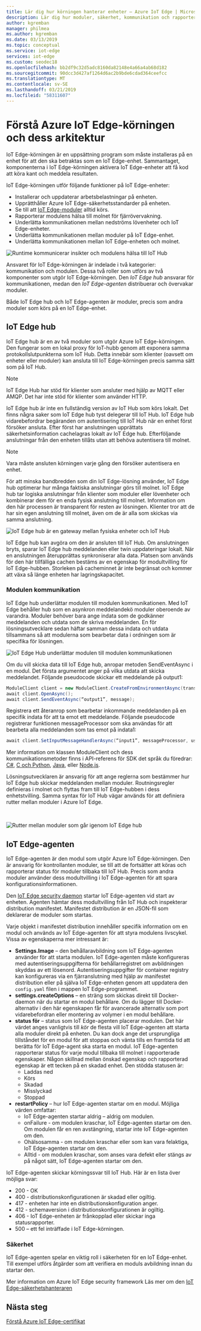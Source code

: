 ```yaml
---
title: Lär dig hur körningen hanterar enheter – Azure IoT Edge | Microsoft Docs
description: Lär dig hur moduler, säkerhet, kommunikation och rapportering på dina enheter hanteras av Azure IoT Edge-körningen
author: kgremban
manager: philmea
ms.author: kgremban
ms.date: 03/13/2019
ms.topic: conceptual
ms.service: iot-edge
services: iot-edge
ms.custom: seodec18
ms.openlocfilehash: bb2df9c32d5adc8160da82148e4a66a4ab68d182
ms.sourcegitcommit: 90dcc3d427af1264d6ac2b9bde6cdad364ceefcc
ms.translationtype: MT
ms.contentlocale: sv-SE
ms.lasthandoff: 03/21/2019
ms.locfileid: "58311607"
---
```

# <a name="understand-the-azure-iot-edge-runtime-and-its-architecture"></a>Förstå Azure IoT Edge-körningen och dess arkitektur

IoT Edge-körningen är en uppsättning program som måste installeras på en enhet för att den ska betraktas som en IoT Edge-enhet. Sammantaget, komponenterna i IoT Edge-körningen aktivera IoT Edge-enheter att få kod att köra kant och meddela resultaten. 

IoT Edge-körningen utför följande funktioner på IoT Edge-enheter:

* Installerar och uppdaterar arbetsbelastningar på enheten.
* Upprätthåller Azure IoT Edge-säkerhetsstandarder på enheten.
* Se till att [IoT Edge-moduler](iot-edge-modules.md) alltid körs.
* Rapporterar modulens hälsa till molnet för fjärrövervakning.
* Underlätta kommunikationen mellan nedströms lövenheter och IoT Edge-enheter.
* Underlätta kommunikationen mellan moduler på IoT Edge-enhet.
* Underlätta kommunikationen mellan IoT Edge-enheten och molnet.

![Runtime kommunicerar insikter och modulens hälsa till IoT Hub](./media/iot-edge-runtime/Pipeline.png)

Ansvaret för IoT Edge-körningen är indelade i två kategorier: kommunikation och modulen. Dessa två roller som utförs av två komponenter som utgör IoT Edge-körningen. Den *IoT Edge hub* ansvarar för kommunikationen, medan den *IoT Edge-agenten* distribuerar och övervakar moduler. 

Både IoT Edge hub och IoT Edge-agenten är moduler, precis som andra moduler som körs på en IoT Edge-enhet. 

## <a name="iot-edge-hub"></a>IoT Edge hub

IoT Edge hub är en av två moduler som utgör Azure IoT Edge-körningen. Den fungerar som en lokal proxy för IoT-hubb genom att exponera samma protokollslutpunkterna som IoT Hub. Detta innebär som klienter (oavsett om enheter eller moduler) kan ansluta till IoT Edge-körningen precis samma sätt som på IoT Hub. 

>[!NOTE]
> IoT Edge Hub har stöd för klienter som ansluter med hjälp av MQTT eller AMQP. Det har inte stöd för klienter som använder HTTP. 

IoT Edge hub är inte en fullständig version av IoT Hub som körs lokalt. Det finns några saker som IoT Edge hub tyst delegerar till IoT Hub. IoT Edge hub vidarebefordrar begäranden om autentisering till IoT Hub när en enhet först försöker ansluta. Efter först har anslutningen upprättats säkerhetsinformation cachelagras lokalt av IoT Edge hub. Efterföljande anslutningar från den enheten tillåts utan att behöva autentisera till molnet. 

>[!NOTE]
>Vara måste ansluten körningen varje gång den försöker autentisera en enhet.

För att minska bandbredden som din IoT Edge-lösning använder, IoT Edge hub optimerar hur många faktiska anslutningar görs till molnet. IoT Edge hub tar logiska anslutningar från klienter som moduler eller lövenheter och kombinerar dem för en enda fysisk anslutning till molnet. Information om den här processen är transparent för resten av lösningen. Klienter tror att de har sin egen anslutning till molnet, även om de är alla som skickas via samma anslutning. 

![IoT Edge hub är en gateway mellan fysiska enheter och IoT Hub](./media/iot-edge-runtime/Gateway.png)

IoT Edge hub kan avgöra om den är ansluten till IoT Hub. Om anslutningen bryts, sparar IoT Edge hub meddelanden eller twin uppdateringar lokalt. När en anslutningen återupprättas synkroniserar alla data. Platsen som används för den här tillfälliga cachen bestäms av en egenskap för modultvilling för IoT Edge-hubben. Storleken på cacheminnet är inte begränsat och kommer att växa så länge enheten har lagringskapacitet. 

### <a name="module-communication"></a>Modulen kommunikation

IoT Edge hub underlättar modulen till modulen kommunikationen. Med IoT Edge behåller hub som en asynkron meddelandekö moduler oberoende av varandra. Moduler behöver bara ange indata som de godkänner meddelanden och utdata som de skriva meddelanden. En för lösningsutvecklare sedan häftar samman dessa indata och utdata tillsammans så att modulerna som bearbetar data i ordningen som är specifika för lösningen. 

![IoT Edge Hub underlättar modulen till modulen kommunikationen](./media/iot-edge-runtime/module-endpoints.png)

Om du vill skicka data till IoT Edge hub, anropar metoden SendEventAsync i en modul. Det första argumentet anger på vilka utdata att skicka meddelandet. Följande pseudocode skickar ett meddelande på output1:

   ```csharp
   ModuleClient client = new ModuleClient.CreateFromEnvironmentAsync(transportSettings); 
   await client.OpenAsync(); 
   await client.SendEventAsync(“output1”, message); 
   ```

Registrera ett återanrop som bearbetar inkommande meddelanden på en specifik indata för att ta emot ett meddelande. Följande pseudocode registrerar funktionen messageProcessor som ska användas för att bearbeta alla meddelanden som tas emot på indata1:

   ```csharp
   await client.SetInputMessageHandlerAsync(“input1”, messageProcessor, userContext);
   ```

Mer information om klassen ModuleClient och dess kommunikationsmetoder finns i API-referens för SDK det språk du föredrar: [C#](https://docs.microsoft.com/dotnet/api/microsoft.azure.devices.client.moduleclient?view=azure-dotnet), [C och Python](https://docs.microsoft.com/azure/iot-hub/iot-c-sdk-ref/iothub-module-client-h), [Java](https://docs.microsoft.com/java/api/com.microsoft.azure.sdk.iot.device.moduleclient?view=azure-java-stable), eller [Node.js](https://docs.microsoft.com/javascript/api/azure-iot-device/moduleclient?view=azure-node-latest).

Lösningsutvecklaren är ansvarig för att ange reglerna som bestämmer hur IoT Edge hub skickar meddelanden mellan moduler. Routningsregler definieras i molnet och flyttas fram till IoT Edge-hubben i dess enhetstvilling. Samma syntax för IoT Hub vägar används för att definiera rutter mellan moduler i Azure IoT Edge. 

<!--- For more info on how to declare routes between modules, see []. --->   

![Rutter mellan moduler som går igenom IoT Edge hub](./media/iot-edge-runtime/module-endpoints-with-routes.png)

## <a name="iot-edge-agent"></a>IoT Edge-agenten

IoT Edge-agenten är den modul som utgör Azure IoT Edge-körningen. Den är ansvarig för kontrollanten moduler, se till att de fortsätter att köras och rapporterar status för moduler tillbaka till IoT Hub. Precis som andra moduler använder dess modultvilling i IoT Edge-agenten för att spara konfigurationsinformationen. 

Den [IoT Edge security daemon](iot-edge-security-manager.md) startar IoT Edge-agenten vid start av enheten. Agenten hämtar dess modultvilling från IoT Hub och inspekterar distribution manifestet. Manifestet distribution är en JSON-fil som deklarerar de moduler som startas. 

Varje objekt i manifestet distribution innehåller specifik information om en modul och används av IoT Edge-agenten för att styra modulens livscykel. Vissa av egenskaperna mer intressant är: 

* **Settings.Image** – den behållaravbildning som IoT Edge-agenten använder för att starta modulen. IoT Edge-agenten måste konfigureras med autentiseringsuppgifterna för behållarregistret om avbildningen skyddas av ett lösenord. Autentiseringsuppgifter för container registry kan konfigureras via en fjärranslutning med hjälp av manifestet distribution eller på själva IoT Edge-enheten genom att uppdatera den `config.yaml` filen i mappen IoT Edge-programmet.
* **settings.createOptions** – en sträng som skickas direkt till Docker-daemon när du startar en modul behållare. Om du lägger till Docker-alternativ i den här egenskapen får för avancerade alternativ som port vidarebefordran eller montering av volymer i en modul behållare.  
* **status för** – status som IoT Edge-agenten placerar modulen. Det här värdet anges vanligtvis till *kör* de flesta vill IoT Edge-agenten att starta alla moduler direkt på enheten. Du kan dock ange det ursprungliga tillståndet för en modul för att stoppas och vänta tills en framtida tid att berätta för IoT Edge-agent ska starta en modul. IoT Edge-agenten rapporterar status för varje modul tillbaka till molnet i rapporterade egenskaper. Någon skillnad mellan önskad egenskap och rapporterad egenskap är ett tecken på en skadad enhet. Den stödda statusen är:
   * Laddas ned
   * Körs
   * Skadad
   * Misslyckad
   * Stoppad
* **restartPolicy** – hur IoT Edge-agenten startar om en modul. Möjliga värden omfattar:
   * IoT Edge-agenten startar aldrig – aldrig om modulen.
   * onFailure - om modulen kraschar, IoT Edge-agenten startar om den. Om modulen får en ren avstängning, startar inte IoT Edge-agenten om den.
   * Ohälsosamma - om modulen kraschar eller som kan vara felaktiga, IoT Edge-agenten startar om den.
   * Alltid - om modulen kraschar, som anses vara defekt eller stängs av på något sätt, IoT Edge-agenten startar om den. 

IoT Edge-agenten skickar körningssvar till IoT Hub. Här är en lista över möjliga svar:
  * 200 - OK
  * 400 - distributionskonfigurationen är skadad eller ogiltig.
  * 417 - enheten har inte en distributionskonfiguration anger.
  * 412 - schemaversion i distributionskonfigurationen är ogiltig.
  * 406 - IoT Edge-enheten är frånkopplad eller skickar inga statusrapporter.
  * 500 – ett fel inträffade i IoT Edge-körningen.

### <a name="security"></a>Säkerhet

IoT Edge-agenten spelar en viktig roll i säkerheten för en IoT Edge-enhet. Till exempel utförs åtgärder som att verifiera en moduls avbildning innan du startar den. 

Mer information om Azure IoT Edge security framework Läs mer om den [IoT Edge-säkerhetshanteraren](iot-edge-security-manager.md)

## <a name="next-steps"></a>Nästa steg

[Förstå Azure IoT Edge-certifikat](iot-edge-certs.md)

